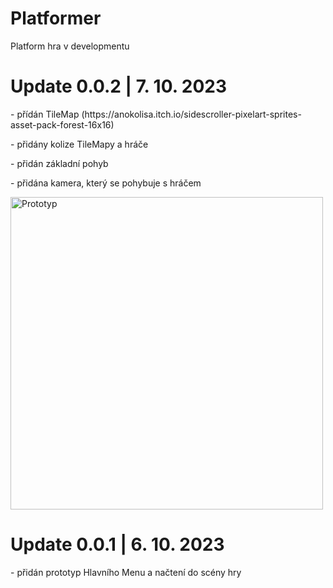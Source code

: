 # Platformer
Platform hra v developmentu
<h1>Update 0.0.2 | 7. 10. 2023</h1>
<p>- přídán TileMap (https://anokolisa.itch.io/sidescroller-pixelart-sprites-asset-pack-forest-16x16)</p>
<p>- přidány kolize TileMapy a hráče</p>
<p>- přidán základní pohyb</p>
<p>- přidána kamera, který se pohybuje s hráčem</p>
<img src="https://github.com/VojtaKdo/Platformer/assets/115611828/6090819c-e0df-4fe1-8ccb-b184027c53e9" alt="Prototyp" width="500"/>

<h1>Update 0.0.1 | 6. 10. 2023</h1>
<p>- přidán prototyp Hlavního Menu a načtení do scény hry</p>

